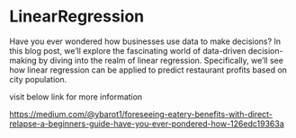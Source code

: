 # LinearRegression

Have you ever wondered how businesses use data to make decisions? In this blog post, we’ll explore the fascinating world of data-driven decision-making by diving into the realm of linear regression. Specifically, we’ll see how linear regression can be applied to predict restaurant profits based on city population.

visit below link for more information

https://medium.com/@ybarot1/foreseeing-eatery-benefits-with-direct-relapse-a-beginners-guide-have-you-ever-pondered-how-126edc19363a
